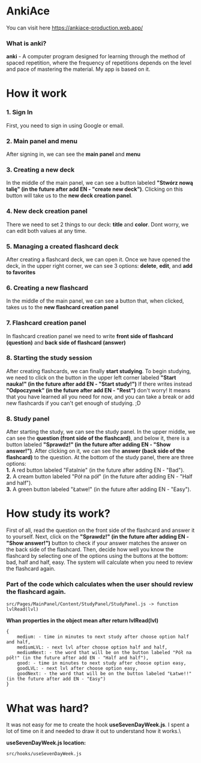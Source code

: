 # AnkiAce

You can visit here https://ankiace-production.web.app/

### What is anki?
**anki** - A computer program designed for learning through the method of spaced repetition, where the frequency of repetitions depends on the level and pace of mastering the material. My app is based on it.

# How it work
### 1. Sign In
First, you need to sign in using Google or email.

### 2. Main panel and menu
After signing in, we can see the **main panel** and **menu**

### 3. Creating a new deck
In the middle of the main panel, we can see a button labeled **"Stwórz nową talię" (in the future after add EN - "create new deck")**. Clicking on this button will take us to the **new deck creation panel**.

### 4. New deck creation panel
There we need to set 2 things to our deck: **title** and **color**. Dont worry, we can edit both values at any time.

### 5. Managing a created flashcard deck
After creating a flashcard deck, we can open it. Once we have opened the deck, in the upper right corner, we can see 3 options: **delete**, **edit**, and **add to favorites**

### 6. Creating a new flashcard
In the middle of the main panel, we can see a button that, when clicked, takes us to the **new flashcard creation panel**

### 7. Flashcard creation panel
In flashcard creation panel we need to write **front side of flashcard (question)** and **back side of flashcard (answer)**

### 8. Starting the study session
After creating flashcards, we can finally **start studying**. To begin studying, we need to click on the button in the upper left corner labeled **"Start nauka!" (in the future after add EN - "Start study!")** If there writes instead **"Odpoczynek" (in the future after add EN - "Rest")** don't worry! It means that you have learned all you need for now, and you can take a break or add new flashcards if you can't get enough of studying. ;D

### 8. Study panel
After starting the study, we can see the study panel. In the upper middle, we can see the **question (front side of the flashcard)**, and below it, there is a button labeled **"Sprawdz!" (in the future after adding EN - "Show answer!")**. After clicking on it, we can see the **answer (back side of the flashcard)** to the question. At the bottom of the study panel, there are three options:\
**1.** A red button labeled "Fatalnie" (in the future after adding EN - "Bad").\
**2.** A cream button labeled "Pół na pół" (in the future after adding EN - "Half and half").\
**3.** A green button labeled "Łatwe!" (in the future after adding EN - "Easy").


# How study its work?
First of all, read the question on the front side of the flashcard and answer it to yourself. Next, click on the **"Sprawdz!" (in the future after adding EN - "Show answer!")** button to check if your answer matches the answer on the back side of the flashcard. Then, decide how well you know the flashcard by selecting one of the options using the buttons at the bottom: bad, half and half, easy. The system will calculate when you need to review the flashcard again.

### Part of the code which calculates when the user should review the flashcard again.
```
src/Pages/MainPanel/Content/StudyPanel/StudyPanel.js -> function lvlRead(lvl)
```

**Whan properties in the object mean after return lvlRead(lvl)**
```
{
    medium: - time in minutes to next study after choose option half and half,
    mediumLVL: - next lvl after choose option half and half,
    mediumNext: - the word that will be on the button labeled "Pół na pół!" (in the future after add EN - "Half and half"),
    good: - time in minutes to next study after choose option easy,
    goodLVL: - next lvl after choose option easy,
    goodNext: - the word that will be on the button labeled "Łatwe!!" (in the future after add EN - "Easy")
}
```

# What was hard?
It was not easy for me to create the hook **useSevenDayWeek.js**. I spent a lot of time on it and needed to draw it out to understand how it works.\

**useSevenDayWeek.js location:**
```
src/hooks/useSevenDayWeek.js
```
